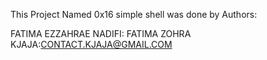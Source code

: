 This Project Named 0x16 simple shell was done by Authors:


FATIMA EZZAHRAE NADIFI:
FATIMA ZOHRA KJAJA:CONTACT.KJAJA@GMAIL.COM
